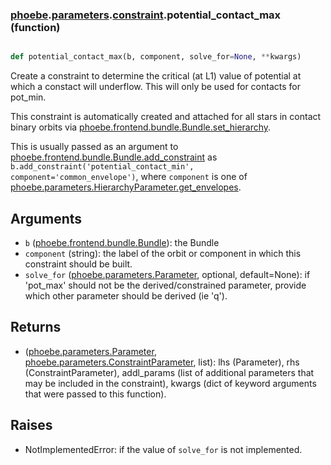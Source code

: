 ### [phoebe](phoebe.md).[parameters](phoebe.parameters.md).[constraint](phoebe.parameters.constraint.md).potential_contact_max (function)


```py

def potential_contact_max(b, component, solve_for=None, **kwargs)

```



Create a constraint to determine the critical (at L1) value of
potential at which a constact will underflow.  This will only be used
for contacts for pot_min.

This constraint is automatically created and attached for all stars
in contact binary orbits via [phoebe.frontend.bundle.Bundle.set_hierarchy](phoebe.frontend.bundle.Bundle.set_hierarchy.md).

This is usually passed as an argument to
 [phoebe.frontend.bundle.Bundle.add_constraint](phoebe.frontend.bundle.Bundle.add_constraint.md) as
 `b.add_constraint('potential_contact_min', component='common_envelope')`, where `component` is
 one of [phoebe.parameters.HierarchyParameter.get_envelopes](phoebe.parameters.HierarchyParameter.get_envelopes.md).

Arguments
-----------
* `b` ([phoebe.frontend.bundle.Bundle](phoebe.frontend.bundle.Bundle.md)): the Bundle
* `component` (string): the label of the orbit or component in which this
    constraint should be built.
* `solve_for` ([phoebe.parameters.Parameter](phoebe.parameters.Parameter.md), optional, default=None): if
    'pot_max' should not be the derived/constrained parameter, provide which
    other parameter should be derived (ie 'q').

Returns
----------
* ([phoebe.parameters.Parameter](phoebe.parameters.Parameter.md), [phoebe.parameters.ConstraintParameter](phoebe.parameters.ConstraintParameter.md), list):
    lhs (Parameter), rhs (ConstraintParameter), addl_params (list of additional
    parameters that may be included in the constraint), kwargs (dict of
    keyword arguments that were passed to this function).

Raises
--------
* NotImplementedError: if the value of `solve_for` is not implemented.

